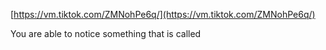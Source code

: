 
  
[https://vm.tiktok.com/ZMNohPe6q/](https://vm.tiktok.com/ZMNohPe6q/)

You are able to notice something that is called